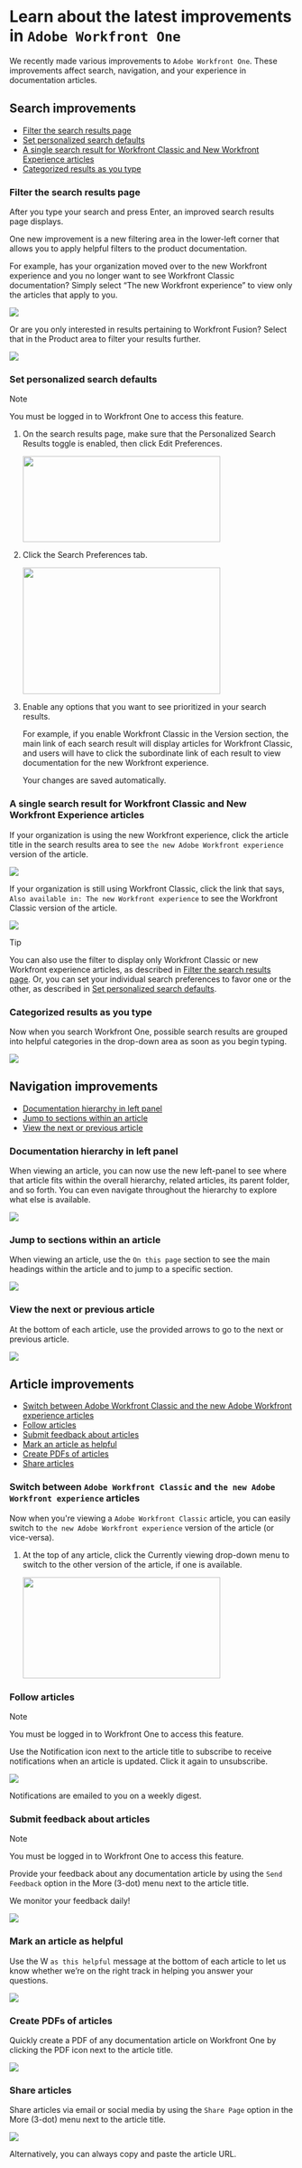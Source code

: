 

# Learn about the latest improvements in `Adobe Workfront One`

<!--
Beginning on July 14, 2020,
-->

We recently made various improvements to `Adobe Workfront One`. These improvements affect search, navigation, and your experience in documentation articles.

## Search improvements

* [Filter the search results page](#filter) 
* [Set personalized search defaults](#set) 
* [A single search result for Workfront Classic and New Workfront Experience articles](#a) 
* [Categorized results as you type](#categori)

### Filter the search results page

After you type your search and press Enter, an improved search results page displays.

One new improvement is a new filtering area in the lower-left corner that allows you to apply helpful filters to the product documentation.

For example, has your organization moved over to the new Workfront experience and you no longer want to see Workfront Classic documentation? Simply select “The new Workfront experience” to view only the articles that apply to you.

![](assets/searchresults-350x145.png)

Or are you only interested in results pertaining to Workfront Fusion? Select that in the Product area to filter your results further.

![](assets/searchresults2-350x140.png)

### Set personalized search defaults

>[!NOTE]
>
>You must be logged in to Workfront One to access this feature.

<ol> 
 <li value="1"> <p>On the search results page, make sure that the <span class="bold">Personalized Search Results</span> toggle is enabled, then click <span class="bold">Edit Preferences</span>.</p> <p> <img src="assets/editpref-350x152.png" style="width: 350;height: 152;"> </p> </li> 
 <li value="2"> <p>Click the <span class="uitext">Search Preferences</span> tab.</p> <p> <img src="assets/search-preferences-tab-350x224.png" style="width: 350;height: 224;"> </p> </li> 
 <li value="3"> <p>Enable any options that you want to see prioritized in your search results. </p> <p>For example, if you enable <span class="uitext">Workfront Classic</span> in the <span class="uitext">Version</span> section, the main link of each search result will display articles for Workfront Classic, and users will have to click the subordinate link of each result to view documentation for the new Workfront experience.</p> <p>Your changes are saved automatically.</p> </li> 
</ol>

### A single search result for Workfront Classic and New Workfront Experience articles

If your organization is using the new Workfront experience, click the article title in the search results area to see `the new Adobe Workfront experience` version of the article.

![](assets/combined2-350x153.png)

If your organization is still using Workfront Classic, click the link that says, `Also available in: The new Workfront experience` to see the Workfront Classic version of the article.

![](assets/combined-search-350x156.png)

>[!TIP]
>
>You can also use the filter to display only Workfront Classic or new Workfront experience articles, as described in [Filter the search results page](#filter). Or, you can set your individual search preferences to favor one or the other, as described in [Set personalized search defaults](#set).

### Categorized results as you type

Now when you search Workfront One, possible search results are grouped into helpful categories in the drop-down area as soon as you begin typing.

![](assets/drop-down-350x163.png)

## Navigation improvements

* [Documentation hierarchy in left panel](#document) 
* [Jump to sections within an article](#jump) 
* [View the next or previous article](#view)

### Documentation hierarchy in left panel

When viewing an article, you can now use the new left-panel to see where that article fits within the overall hierarchy, related articles, its parent folder, and so forth. You can even navigate throughout the hierarchy to explore what else is available.

![](assets/kanban-350x245.png)

### Jump to sections within an article

When viewing an article, use the `On this page` section to see the main headings within the article and to jump to a specific section.

![](assets/onthispage-350x229.png)

### View the next or previous article

At the bottom of each article, use the provided arrows to go to the next or previous article.

![](assets/nextprevious-350x49.png)

<!--
Breadcrumbs
-->

## Article improvements

* [Switch between Adobe Workfront Classic and the new Adobe Workfront experience articles](#switch) 
* [Follow articles](#follow) 
* [Submit feedback about articles](#submit) 
* [Mark an article as helpful](#mark) 
* [Create PDFs of articles](#create) 
* [Share articles](#share)

### Switch between `Adobe Workfront Classic` and `the new Adobe Workfront experience` articles

Now when you're viewing a `Adobe Workfront Classic` article, you can easily switch to `the new Adobe Workfront experience` version of the article (or vice-versa).

<ol> 
 <li value="1"> <p>At the top of any article, click the <span class="bold">Currently viewing</span> drop-down menu to switch to the other version of the article, if one is available.</p> <p> <img src="assets/switch-version-350x179.png" style="width: 350;height: 179;"> </p> </li> 
</ol>

### Follow articles

>[!NOTE]
>
>You must be logged in to Workfront One to access this feature.

Use the Notification icon next to the article title to subscribe to receive notifications when an article is updated. Click it again to unsubscribe.

![](assets/notification-350x124.png)

Notifications are emailed to you on a weekly digest.

### Submit feedback about articles

>[!NOTE]
>
>You must be logged in to Workfront One to access this feature.

Provide your feedback about any documentation article by using the `Send Feedback` option in the More (3-dot) menu next to the article title.

We monitor your feedback daily!

![](assets/feedback-350x141.png)

### Mark an article as helpful

Use the W `as this helpful` message at the bottom of each article to let us know whether we’re on the right track in helping you answer your questions.

![](assets/helpful-350x168.png)

### Create PDFs of articles

Quickly create a PDF of any documentation article on Workfront One by clicking the PDF icon next to the article title.

![](assets/pdficon-350x127.png)

### Share articles

Share articles via email or social media by using the `Share Page` option in the More (3-dot) menu next to the article title.

![](assets/share-350x96.png)

Alternatively, you can always copy and paste the article URL.
